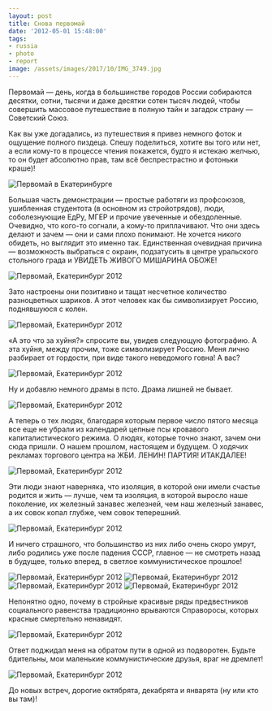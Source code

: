 ```yaml
---
layout: post
title: Снова первомай
date: '2012-05-01 15:48:00'
tags:
- russia
- photo
- report
image: /assets/images/2017/10/IMG_3749.jpg
---
```


Первомай — день, когда в большинстве городов России собираются десятки, сотни, тысячи и даже десятки сотен тысяч людей, чтобы совершить массовое путешествие в полную тайн и загадок страну — Советский Союз.

Как вы уже догадались, из путешествия я привез немного фоток и ощущение полного пиздеца. Спешу поделиться, хотите вы того или нет, а если кому-то в процессе чтения покажется, будто я истекаю желчью, то он будет абсолютно прав, там всё беспрестрастно и фотоньки краше)!

![Первомай в Екатеринбурге](/assets/images/2017/10/IMG_3762.jpg)

Большая часть демонстрации — простые работяги из профсоюзов, ушибленная студентота (в основном из стройотрядов), люди, соболезнующие ЕдРу, МГЕР и прочие увеченные и обездоленные. Очевидно, что кого-то согнали, а кому-то приплачивают. Что они здесь делают и зачем — они и сами плохо понимают. Не хочется никого обидеть, но выглядит это именно так. Единственная очевидная причина — возможность выбраться с окраин, подзатусить в центре уральского стольного града и УВИДЕТЬ ЖИВОГО МИШАРИНА ОБОЖЕ!

![Первомай, Екатеринбург 2012](/assets/images/2017/10/IMG_3629.jpg)

Зато настроены они позитивно и тащат несчетное количество разноцветных шариков. А этот человек как бы символизирует Россию, поднявшуюся с колен.

![Первомай, Екатеринбург 2012](/assets/images/2017/10/IMG_3616.jpg)

«А это что за хуйня?» спросите вы, увидев следующую фотографию. А эта хуйня, между прочим, тоже символизирует Россию. Меня лично разбирает от гордости, при виде такого неведомого говна! А вас?

![Первомай, Екатеринбург 2012](/assets/images/2017/10/IMG_3642.jpg)

Ну и добавлю немного драмы в псто. Драма лишней не бывает.

![Первомай, Екатеринбург 2012](/assets/images/2017/10/IMG_3666.jpg)

А теперь о тех людях, благодаря которым первое число пятого месяца все еще не убрали из календарей цепные псы кровавого капиталистического режима. О людях, которые точно знают, зачем они сюда пришли. О нашем прошлом, настоящем и будущем. О ходячих рекламах торгового центра на ЖБИ. ЛЕНИН! ПАРТИЯ! ИТАКДАЛЕЕ!

![Первомай, Екатеринбург 2012](/assets/images/2017/10/IMG_3749.jpg)

Эти люди знают наверняка, что изоляция, в которой они имели счастье родится и жить — лучше, чем та изоляция, в которой выросло наше поколение, их железный занавес железней, чем наш железный занавес, а их совок копал глубже, чем совок теперешний.

![Первомай, Екатеринбург 2012](/assets/images/2017/10/IMG_3774.jpg)

И ничего страшного, что большинство из них либо очень скоро умрут, либо родились уже после падения СССР, главное — не смотреть назад в будущее, только вперед, в светлое коммунистическое прошлое!

![Первомай, Екатеринбург 2012](/assets/images/2017/10/IMG_3708.jpg)
![Первомай, Екатеринбург 2012](/assets/images/2017/10/IMG_3744.jpg)
![Первомай, Екатеринбург 2012](/assets/images/2017/10/IMG_3764.jpg)
![Первомай, Екатеринбург 2012](/assets/images/2017/10/IMG_3724.jpg)

Непонятно одно, почему в стройные красивые ряды предвестников социального равенства традиционно врываются Справоросы, которых красные смертельно ненавидят.

![Первомай, Екатеринбург 2012](/assets/images/2017/10/IMG_3767.jpg)

Ответ поджидал меня на обратом пути в одной из подворотен. Будьте бдительны, мои маленькие коммунистические друзья, враг не дремлет!

![Первомай, Екатеринбург 2012](/assets/images/2017/10/IMG_3790.jpg)

До новых встреч, дорогие октябрята, декабрята и январята (ну или кто вы там)!